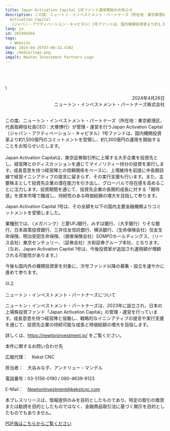 ```yaml
---
title: Japan Activation Capital 1号ファンド運用開始のお知らせ
description: この度、ニュートン・インベストメント・パートナーズ（所在地：東京都港区、代表取締役社長CEO：大塚博行）が管理・運営を行うJapan
  Activation Capital
  （ジャパン・アクティベーション・キャピタル）1号ファンドは、国内機関投資家より約1,500億円のコミットメントを受領し、約1,300億円の運用を開始することをお知らせいたします。
lang: ja
id: 20240426A
tags:
  - Website
date: 2024-04-26T07:00:32.430Z
img: /media/logo.png
imgalt: Newton Investment Partners Logo
---
```

\
\
\
\
<div style="text-align: right;">
2024年4月26日<br>ニュートン・インベストメント・パートナーズ株式会社
</div>

\
この度、ニュートン・インベストメント・パートナーズ（所在地：東京都港区、代表取締役社長CEO：大塚博行）が管理・運営を行うJapan Activation Capital （ジャパン・アクティベーション・キャピタル）1号ファンドは、国内機関投資家より約1,500億円のコミットメントを受領し、約1,300億円の運用を開始することをお知らせいたします。\
\
Japan Activation Capitalは、東京証券取引所に上場する大手企業を投資先とし、経営陣とのディスカッションを通じてマイノリティー持分の投資を実行します。成長意思を持つ経営陣との信頼関係をベースに、上場維持を前提に中長期目線で経営イニシアティブの提言に留まらず、その実行支援も行います。また、主要株主として投資先企業の潜在能力を引き出し、グローバルで存在感を高めることに注力します。投資期間を通じて、投資先企業の長期的成長に対する「期待感」を資本市場で醸成し、持続性のある時価総額の増大を目指して参ります。

Japan Activation Capital 1号は、その全額を以下の国内主要金融機関よりコミットメントを受領しました。

業種別では、（メガバンク）三菱UFJ銀行、みずほ銀行、（大手銀行）りそな銀行、日本政策投資銀行、三井住友信託銀行、横浜銀行、（生命保険会社）住友生命保険、明治安田生命保険、（損害保険会社）SOMPOホールディングス、（リース会社）東京センチュリー、（証券会社）大和証券グループ本社、となります。（なお、Japan Activation Capital 1号は、今後投資家が追加され運用額が増額される可能性があります。）

今後も国内外の機関投資家を対象に、次号ファンド以降の募集・設立を速やかに進めて参ります。

以上\
\
ニュートン・インベストメント・パートナーズについて

ニュートン・インベストメント・パートナーズは、2023年に設立され、日本の上場株投資ファンド「Japan Activation Capital」の管理・運営を行っています。成長意思を持つ経営陣と協働し、戦略的なイニシアティブの提言や実行支援を通じて、投資先企業の持続可能な成長と時価総額の増大を目指します。

詳しくは、<https://newtoninvestment.jp/> をご覧ください。

本件に関するお問い合わせ先

広報代理：　Kekst CNC

担当者：　大谷みな子、アンドリュー・マンデル

電話番号：03-5156-0190 / 080-4639-9123

E-Mail：　NewtonInvestment@kekstcnc.com

本プレスリリースは、情報提供のみを目的としたものであり、特定の取引の推奨または勧誘を目的としたものではなく、金融商品取引法に基づく開示を目的としたものでもありません。

[PDF版はこちらからご覧ください](/media/20240426a.pdf)
